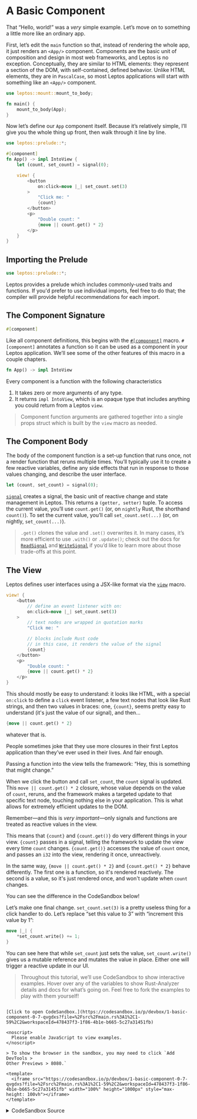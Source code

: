 # A Basic Component

That “Hello, world!” was a _very_ simple example. Let’s move on to something a
little more like an ordinary app.

First, let’s edit the `main` function so that, instead of rendering the whole
app, it just renders an `<App/>` component. Components are the basic unit of
composition and design in most web frameworks, and Leptos is no exception.
Conceptually, they are similar to HTML elements: they represent a section of the
DOM, with self-contained, defined behavior. Unlike HTML elements, they are in
`PascalCase`, so most Leptos applications will start with something like an
`<App/>` component.

```rust
use leptos::mount::mount_to_body;

fn main() {
    mount_to_body(App);
}
```

Now let’s define our `App` component itself. Because it’s relatively simple,
I’ll give you the whole thing up front, then walk through it line by line.

```rust
use leptos::prelude::*;

#[component]
fn App() -> impl IntoView {
    let (count, set_count) = signal(0);

    view! {
        <button
            on:click=move |_| set_count.set(3)
        >
            "Click me: "
            {count}
        </button>
        <p>
            "Double count: "
            {move || count.get() * 2}
        </p>
    }
}
```

## Importing the Prelude

```rust
use leptos::prelude::*;
```

Leptos provides a prelude which includes commonly-used traits and functions.
If you'd prefer to use individual imports, feel free to do that; the compiler
will provide helpful recommendations for each import.

## The Component Signature

```rust
#[component]
```

Like all component definitions, this begins with the [`#[component]`](https://docs.rs/leptos/0.7.0-gamma3/leptos/attr.component.html) macro. `#[component]` annotates a function so it can be
used as a component in your Leptos application. We’ll see some of the other features of
this macro in a couple chapters.

```rust
fn App() -> impl IntoView
```

Every component is a function with the following characteristics

1. It takes zero or more arguments of any type.
2. It returns `impl IntoView`, which is an opaque type that includes
   anything you could return from a Leptos `view`.

> Component function arguments are gathered together into a single props struct
> which is built by the `view` macro as needed.

## The Component Body

The body of the component function is a set-up function that runs once, not a
render function that reruns multiple times. You’ll typically use it to create a
few reactive variables, define any side effects that run in response to those values
changing, and describe the user interface.

```rust
let (count, set_count) = signal(0);
```

[`signal`](https://docs.rs/leptos/0.7.0-gamma3/leptos/reactive/signal/fn.signal.html)
creates a signal, the basic unit of reactive change and state management in Leptos.
This returns a `(getter, setter)` tuple. To access the current value, you’ll
use `count.get()` (or, on `nightly` Rust, the shorthand `count()`). To set the
current value, you’ll call `set_count.set(...)` (or, on nightly, `set_count(...)`).

> `.get()` clones the value and `.set()` overwrites it. In many cases, it’s more efficient to use `.with()` or `.update()`; check out the docs for [`ReadSignal`](https://docs.rs/leptos/0.7.0-gamma3/leptos/reactive/signal/struct.ReadSignal.html) and [`WriteSignal`](https://docs.rs/leptos/0.7.0-gamma3/leptos/reactive/signal/struct.WriteSignal.html) if you’d like to learn more about those trade-offs at this point.

## The View

Leptos defines user interfaces using a JSX-like format via the [`view`](https://docs.rs/leptos/0.7.0-gamma3/leptos/macro.view.html) macro.

```rust
view! {
    <button
        // define an event listener with on:
        on:click=move |_| set_count.set(3)
    >
        // text nodes are wrapped in quotation marks
        "Click me: "

        // blocks include Rust code
        // in this case, it renders the value of the signal
        {count}
    </button>
    <p>
        "Double count: "
        {move || count.get() * 2}
    </p>
}
```

This should mostly be easy to understand: it looks like HTML, with a special
`on:click` to define a `click` event listener, a few text nodes that look like
Rust strings, and then two values in braces: one, `{count}`, seems pretty easy
to understand (it's just the value of our signal), and then...

```rust
{move || count.get() * 2}
```

whatever that is.

People sometimes joke that they use more closures in their first Leptos application
than they’ve ever used in their lives. And fair enough.

Passing a function into the view tells the framework: “Hey, this is something
that might change.”

When we click the button and call `set_count`, the `count` signal is updated. This
`move || count.get() * 2` closure, whose value depends on the value of `count`, reruns,
and the framework makes a targeted update to that specific text node, touching
nothing else in your application. This is what allows for extremely efficient updates
to the DOM.

Remember—and this is _very important_—only signals and functions are treated as reactive
values in the view.

This means that `{count}` and `{count.get()}` do very different things in your view.
`{count}` passes in a signal, telling the framework to update the view every time `count` changes.
`{count.get()}` accesses the value of `count` once, and passes an `i32` into the view,
rendering it once, unreactively.

In the same way, `{move || count.get() * 2}` and `{count.get() * 2}` behave differently.
The first one is a function, so it's rendered reactively. The second is a value, so it's
just rendered once, and won't update when `count` changes.

You can see the difference in the CodeSandbox below!

Let’s make one final change. `set_count.set(3)` is a pretty useless thing for a click handler to do. Let’s replace “set this value to 3” with “increment this value by 1”:

```rust
move |_| {
    *set_count.write() += 1;
}
```

You can see here that while `set_count` just sets the value, `set_count.write()` gives us a mutable reference and mutates the value in place. Either one will trigger a reactive update in our UI.

> Throughout this tutorial, we’ll use CodeSandbox to show interactive examples.
> Hover over any of the variables to show Rust-Analyzer details
> and docs for what’s going on. Feel free to fork the examples to play with them yourself!

```admonish sandbox title="Live example" collapsible=true

[Click to open CodeSandbox.](https://codesandbox.io/p/devbox/1-basic-component-0-7-qvgdxs?file=%2Fsrc%2Fmain.rs%3A1%2C1-59%2C2&workspaceId=478437f3-1f86-4b1e-b665-5c27a31451fb)

<noscript>
  Please enable JavaScript to view examples.
</noscript>

> To show the browser in the sandbox, you may need to click `Add DevTools >
Other Previews > 8080.`

<template>
  <iframe src="https://codesandbox.io/p/devbox/1-basic-component-0-7-qvgdxs?file=%2Fsrc%2Fmain.rs%3A1%2C1-59%2C2&workspaceId=478437f3-1f86-4b1e-b665-5c27a31451fb" width="100%" height="1000px" style="max-height: 100vh"></iframe>
</template>

```

<details>
<summary>CodeSandbox Source</summary>

```rust
use leptos::prelude::*;

// The #[component] macro marks a function as a reusable component
// Components are the building blocks of your user interface
// They define a reusable unit of behavior
#[component]
fn App() -> impl IntoView {
    // here we create a reactive signal
    // and get a (getter, setter) pair
    // signals are the basic unit of change in the framework
    // we'll talk more about them later
    let (count, set_count) = signal(0);

    // the `view` macro is how we define the user interface
    // it uses an HTML-like format that can accept certain Rust values
    view! {
        <button
            // on:click will run whenever the `click` event fires
            // every event handler is defined as `on:{eventname}`

            // we're able to move `set_count` into the closure
            // because signals are Copy and 'static

            on:click=move |_| *set_count.write() += 1
        >
            // text nodes in RSX should be wrapped in quotes,
            // like a normal Rust string
            "Click me: "
            {count}
        </button>
        <p>
            <strong>"Reactive: "</strong>
            // you can insert Rust expressions as values in the DOM
            // by wrapping them in curly braces
            // if you pass in a function, it will reactively update
            {move || count.get()}
        </p>
        <p>
            <strong>"Reactive shorthand: "</strong>
            // you can use signals directly in the view, as a shorthand
            // for a function that just wraps the getter
            {count}
        </p>
        <p>
            <strong>"Not reactive: "</strong>
            // NOTE: if you just write {count.get()}, this will *not* be reactive
            // it simply gets the value of count once
            {count.get()}
        </p>
    }
}

// This `main` function is the entry point into the app
// It just mounts our component to the <body>
// Because we defined it as `fn App`, we can now use it in a
// template as <App/>
fn main() {
    leptos::mount::mount_to_body(App)
}
```
</details>
